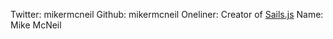 Twitter: mikermcneil
Github: mikermcneil
Oneliner: Creator of <a href="http://sailsjs.org/">Sails.js</a>
Name: Mike McNeil